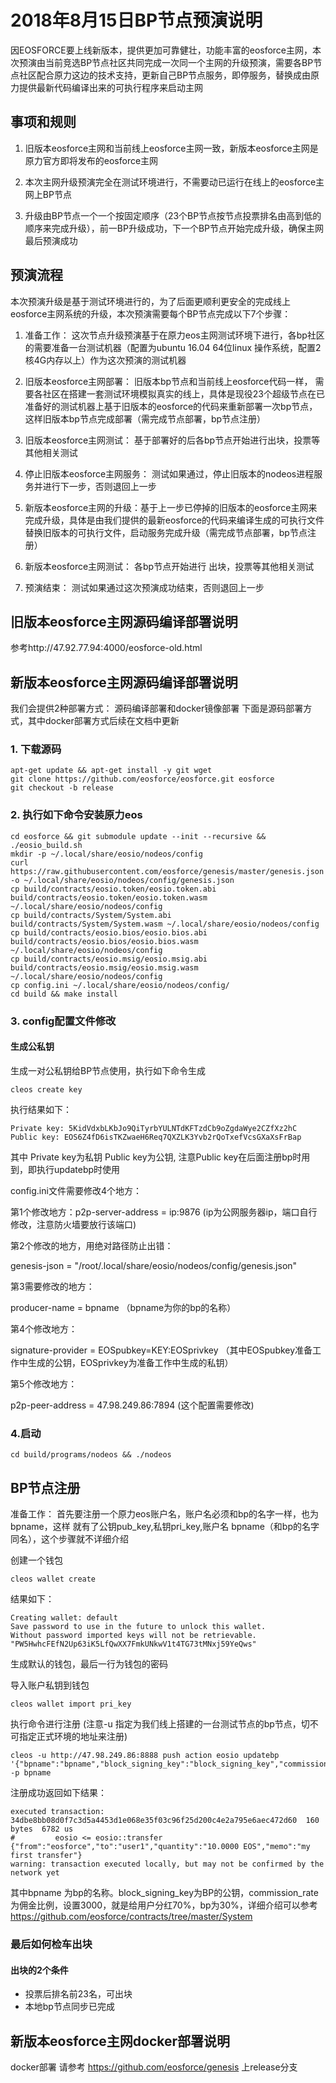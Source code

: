 # 2018年8月15日BP节点预演说明

因EOSFORCE要上线新版本，提供更加可靠健壮，功能丰富的eosforce主网，本次预演由当前竞选BP节点社区共同完成一次同一个主网的升级预演，需要各BP节点社区配合原力这边的技术支持，更新自己BP节点服务，即停服务，替换成由原力提供最新代码编译出来的可执行程序来启动主网

## 事项和规则
1. 旧版本eosforce主网和当前线上eosforce主网一致，新版本eosforce主网是原力官方即将发布的eosforce主网

2. 本次主网升级预演完全在测试环境进行，不需要动已运行在线上的eosforce主网上BP节点

3. 升级由BP节点一个一个按固定顺序（23个BP节点按节点投票排名由高到低的顺序来完成升级），前一BP升级成功，下一个BP节点开始完成升级，确保主网最后预演成功


## 预演流程

本次预演升级是基于测试环境进行的，为了后面更顺利更安全的完成线上eosforce主网系统的升级，本次预演需要每个BP节点完成以下7个步骤：

1. 准备工作： 这次节点升级预演基于在原力eos主网测试环境下进行，各bp社区的需要准备一台测试机器（配置为ubuntu 16.04 64位linux 操作系统，配置2核4G内存以上）作为这次预演的测试机器
 
2.  旧版本eosforce主网部署： 旧版本bp节点和当前线上eosforce代码一样， 需要各社区在搭建一套测试环境模拟真实的线上，具体是现役23个超级节点在已准备好的测试机器上基于旧版本的eosforce的代码来重新部署一次bp节点，这样旧版本bp节点完成部署（需完成节点部署，bp节点注册）

3. 旧版本eosforce主网测试： 基于部署好的后各bp节点开始进行出块，投票等其他相关测试

4. 停止旧版本eosforce主网服务： 测试如果通过，停止旧版本的nodeos进程服务并进行下一步，否则退回上一步

5. 新版本eosforce主网的升级：基于上一步已停掉的旧版本的eosforce主网来完成升级，具体是由我们提供的最新eosforce的代码来编译生成的可执行文件替换旧版本的可执行文件，启动服务完成升级（需完成节点部署，bp节点注册）

6. 新版本eosforce主网测试： 各bp节点开始进行 出块，投票等其他相关测试

7. 预演结束： 测试如果通过这次预演成功结束，否则退回上一步


## 旧版本eosforce主网源码编译部署说明

参考http://47.92.77.94:4000/eosforce-old.html

## 新版本eosforce主网源码编译部署说明

我们会提供2种部署方式： 源码编译部署和docker镜像部署
下面是源码部署方式，其中docker部署方式后续在文档中更新

### 1. 下载源码

```shell
apt-get update && apt-get install -y git wget
git clone https://github.com/eosforce/eosforce.git eosforce
git checkout -b release 
```

### 2. 执行如下命令安装原力eos

```shell
cd eosforce && git submodule update --init --recursive && ./eosio_build.sh
mkdir -p ~/.local/share/eosio/nodeos/config
curl https://raw.githubusercontent.com/eosforce/genesis/master/genesis.json -o ~/.local/share/eosio/nodeos/config/genesis.json
cp build/contracts/eosio.token/eosio.token.abi build/contracts/eosio.token/eosio.token.wasm ~/.local/share/eosio/nodeos/config
cp build/contracts/System/System.abi build/contracts/System/System.wasm ~/.local/share/eosio/nodeos/config
cp build/contracts/eosio.bios/eosio.bios.abi build/contracts/eosio.bios/eosio.bios.wasm ~/.local/share/eosio/nodeos/config
cp build/contracts/eosio.msig/eosio.msig.abi build/contracts/eosio.msig/eosio.msig.wasm ~/.local/share/eosio/nodeos/config
cp config.ini ~/.local/share/eosio/nodeos/config/
cd build && make install
```

### 3. config配置文件修改

#### 生成公私钥

生成一对公私钥给BP节点使用，执行如下命令生成


```shell
cleos create key
```

执行结果如下：

	Private key: 5KidVdxbLKbJo9QiTyrbYULNTdKFTzdCb9oZgdaWye2CZfXz2hC
	Public key: EOS6Z4fD6isTKZwaeH6Req7QXZLK3Yvb2rQoTxefVcsGXaXsFrBap

其中 Private key为私钥 Public key为公钥,   注意Public key在后面注册bp时用到，即执行updatebp时使用

config.ini文件需要修改4个地方：

第1个修改地方：p2p-server-address = ip:9876 (ip为公网服务器ip，端口自行修改，注意防火墙要放行该端口)

第2个修改的地方，用绝对路径防止出错：

genesis-json = "/root/.local/share/eosio/nodeos/config/genesis.json"

第3需要修改的地方：

producer-name = bpname （bpname为你的bp的名称）

第4个修改地方：

signature-provider = EOSpubkey=KEY:EOSprivkey （其中EOSpubkey准备工作中生成的公钥，EOSprivkey为准备工作中生成的私钥）

第5个修改地方：

p2p-peer-address = 47.98.249.86:7894 (这个配置需要修改) 

### 4.启动

	cd build/programs/nodeos && ./nodeos
	
	
## BP节点注册

准备工作：
首先要注册一个原力eos账户名，账户名必须和bp的名字一样，也为bpname，这样
就有了公钥pub_key,私钥pri_key,账户名 bpname（和bp的名字同名），这个步骤就不详细介绍

创建一个钱包

	cleos wallet create

  结果如下：
  
  	Creating wallet: default
	Save password to use in the future to unlock this wallet.
	Without password imported keys will not be retrievable.
	"PW5HwhcFEfN2Up63iK5LfQwXX7FmkUNkwV1t4TG73tMNxj59YeQws"
	
  生成默认的钱包，最后一行为钱包的密码
  
导入账户私钥到钱包

	cleos wallet import pri_key

执行命令进行注册 (注意-u 指定为我们线上搭建的一台测试节点的bp节点，切不可指定正式环境的地址来注册)

	cleos -u http://47.98.249.86:8888 push action eosio updatebp '{"bpname":"bpname","block_signing_key":"block_signing_key","commission_rate":"commission_rate","url":"https://eosforce.io"}' -p bpname

注册成功返回如下结果：

	executed transaction: 34dbe8bb08d0f7c3d5a4453d1e068e35f03c96f25d200c4e2a795e6aec472d60  160 bytes  6782 us
	#         eosio <= eosio::transfer              {"from":"eosforce","to":"user1","quantity":"10.0000 EOS","memo":"my first transfer"}
	warning: transaction executed locally, but may not be confirmed by the network yet


其中bpname 为bp的名称。block_signing_key为BP的公钥，commission_rate为佣金比例，设置3000，就是给用户分红70%，bp为30%，详细介绍可以参考 https://github.com/eosforce/contracts/tree/master/System


### 最后如何检车出块

#### 出块的2个条件

* 投票后排名前23名，可出块
* 本地bp节点同步已完成


## 新版本eosforce主网docker部署说明


docker部署 请参考 https://github.com/eosforce/genesis 上release分支
